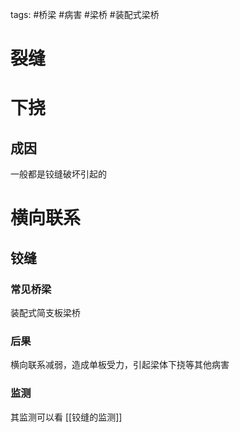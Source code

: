 tags: #桥梁 #病害 #梁桥 #装配式梁桥 

# 裂缝

# 下挠
## 成因
一般都是铰缝破坏引起的

# 横向联系

## 铰缝
### 常见桥梁
装配式简支板梁桥

### 后果
横向联系减弱，造成单板受力，引起梁体下挠等其他病害

### 监测
其监测可以看 [[铰缝的监测]]
